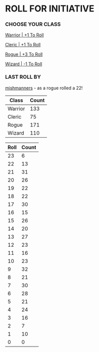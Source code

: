 # ROLL FOR INITIATIVE
### CHOOSE YOUR CLASS

[Warrior | +1 To Roll](https://github.com/benjaminsampica/benjaminsampica/issues/new?title=roll%7Cwarrior&body=Just+click+%27Submit+new+issue%27.)

[Cleric | +1 To Roll](https://github.com/benjaminsampica/benjaminsampica/issues/new?title=roll%7Ccleric&body=Just+click+%27Submit+new+issue%27.)

[Rogue | +3 To Roll](https://github.com/benjaminsampica/benjaminsampica/issues/new?title=roll%7Crogue&body=Just+click+%27Submit+new+issue%27.)

[Wizard | -1 To Roll](https://github.com/benjaminsampica/benjaminsampica/issues/new?title=roll%7Cwizard&body=Just+click+%27Submit+new+issue%27.)
### LAST ROLL BY
[mishmanners](https://www.github.com/mishmanners) - as a rogue rolled a 22!

|Class|Count|
|-|-|
|Warrior|133|
|Cleric|75|
|Rogue|171|
|Wizard|110|

|Roll|Count|
|-|-|
|23|6
|22|13
|21|31
|20|26
|19|22
|18|22
|17|30
|16|15
|15|26
|14|20
|13|27
|12|23
|11|16
|10|23
|9|32
|8|21
|7|30
|6|28
|5|21
|4|24
|3|16
|2|7
|1|10
|0|0
